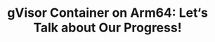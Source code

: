 ---
categories:
- bkk19
description: '> Google has released gVisor in 9 months ago, a new kind of sandbox
  that can be used to provide secure <br /> isolation for containers that is less
  resource intensive than running a full virtual machine (VM). <br /> <br /> At its
  core, gVisor is an open source user-space kernel, written in Go,<br /> that implements
  a substantial portion of the Linux system surface.<br /> It includes an Open Container
  Initiative (OCI) runtime called runsc that provides an isolation boundary between
  the application and the host kernel. <br /> The runsc runtime integrates with Docker
  and Kubernetes, making it simple to run sandboxed container.<br /> <br /> Now, we
  have enabled gVisor ptrace platform on Arm64 platform. In this presentation, we
  will introduce and show our progress. <br /> Also we will show a demo of gVisor
  on Arm64 platform.<br />'
future_image:
  featured: 'true'
  path: /assets/images/featured-images/bkk19/BKK19-105.png
session_attendee_num: '5'
session_id: BKK19-105
session_room: 'Keynote Room (World Ballroom BC) '
session_slot:
  end_time: '2019-04-01 14:30:00'
  start_time: '2019-04-01 14:30:00'
session_speakers:
- speaker_bio: Software Engineer in Arm Open Source Software team. Mainly focus on
    Virtualization, Containers and Security.
  speaker_company: ''
  speaker_image: /assets/images/speakers/bkk19/HaiboXu.jpg
  speaker_location: ''
  speaker_name: Haibo Xu
  speaker_position: Software Engineer at ARM
  speaker_username: haibo.xu
- speaker_bio: ''
  speaker_company: ''
  speaker_image: /assets/images/speakers/bkk19/BinLu.jpg
  speaker_location: ''
  speaker_name: Bin Lu
  speaker_position: ''
  speaker_username: bin_lu.1z6gpd6m
session_track: Open Source Development
tag: session
tags:
- 96Boards
- Android
- Linux Kernel
- Validation and CI
- Testing
title: 'gVisor Container on Arm64: Let‘s Talk about Our Progress!'
---